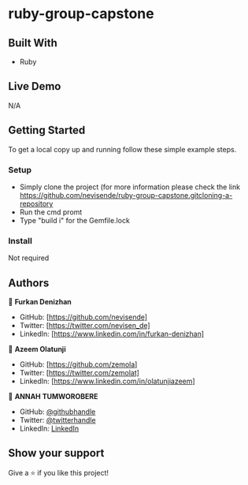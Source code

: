 # ruby-group-capstone

## Built With

- Ruby

## Live Demo

N/A

## Getting Started

To get a local copy up and running follow these simple example steps.

### Setup

- Simply clone the project (for more information please check the link https://github.com/nevisende/ruby-group-capstone.gitcloning-a-repository
- Run the cmd promt
- Type "build i" for the Gemfile.lock

### Install

Not required

## Authors

👤 **Furkan Denizhan**

- GitHub: [https://github.com/nevisende]
- Twitter: [https://twitter.com/nevisen_de]
- LinkedIn: [https://www.linkedin.com/in/furkan-denizhan]

👤 **Azeem Olatunji**

- GitHub: [https://github.com/zemola]
- Twitter: [https://twitter.com/zemolat]
- LinkedIn: [https://www.linkedin.com/in/olatunjiazeem]

👤 **ANNAH TUMWOROBERE**

- GitHub: [@githubhandle](https://github.com/Tumworobere)
- Twitter: [@twitterhandle](https://twitter.com/Tannah2090)
- LinkedIn: [LinkedIn](https://linkedin.com/in/annah-tumworobere)

## Show your support

Give a ⭐️ if you like this project!